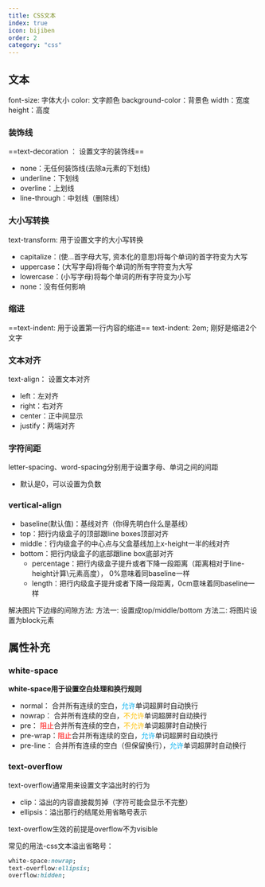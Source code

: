 ```yaml
---
title: CSS文本
index: true
icon: bijiben
order: 2
category: "css"
---
```



## 文本

font-size:  字体大小
color:  文字颜色
background-color：背景色
width：宽度
height：高度

### 装饰线

==text-decoration ： 设置文字的装饰线==

- none：无任何装饰线(去除a元素的下划线)
- underline：下划线
- overline：上划线
- line-through：中划线（删除线）

### 大小写转换

text-transform: 用于设置文字的大小写转换
- capitalize：(使…首字母大写, 资本化的意思)将每个单词的首字符变为大写
- uppercase：(大写字母)将每个单词的所有字符变为大写
- lowercase：(小写字母)将每个单词的所有字符变为小写
- none：没有任何影响

### 缩进

==text-indent: 用于设置第一行内容的缩进==
text-indent: 2em; 刚好是缩进2个文字

### 文本对齐

text-align： 设置文本对齐
- left：左对齐
- right：右对齐
- center：正中间显示
- justify：两端对齐

### 字符间距

letter-spacing、word-spacing分别用于设置字母、单词之间的间距
- 默认是0，可以设置为负数


### vertical-align

- baseline(默认值)：基线对齐（你得先明白什么是基线）
- top：把行内级盒子的顶部跟line boxes顶部对齐
- middle：行内级盒子的中心点与父盒基线加上x-height一半的线对齐
- bottom：把行内级盒子的底部跟line box底部对齐
	- percentage：把行内级盒子提升或者下降一段距离（距离相对于line-height计算\元素高度）， 0%意味着同baseline一样
	- length：把行内级盒子提升或者下降一段距离，0cm意味着同baseline一样

解决图片下边缘的间隙方法:
方法一: 设置成top/middle/bottom
方法二: 将图片设置为block元素


## 属性补充

### white-space

**white-space用于设置空白处理和换行规则**

- normal：   合并所有连续的空白，<span style="color:#00b0f0">允许</span>单词超屏时自动换行
- nowrap：  合并所有连续的空白，<span style="color:#ffc000">不允许</span>单词超屏时自动换行
- pre：          <span style="color:#ff0000">阻止</span>合并所有连续的空白，<span style="color:#ffc000">不允许</span>单词超屏时自动换行
- pre-wrap：<span style="color:#ff0000">阻止</span>合并所有连续的空白，<span style="color:#00b0f0">允许</span>单词超屏时自动换行
- pre-line：  合并所有连续的空白（但保留换行），<span style="color:#00b0f0">允许</span>单词超屏时自动换行

### text-overflow

text-overflow通常用来设置文字溢出时的行为
- clip：溢出的内容直接裁剪掉（字符可能会显示不完整）
- ellipsis：溢出那行的结尾处用省略号表示

text-overflow生效的前提是overflow不为visible

常见的用法-css文本溢出省略号：

```css
white-space:nowrap;
text-overflow:ellipsis;
overflow:hidden;
```
